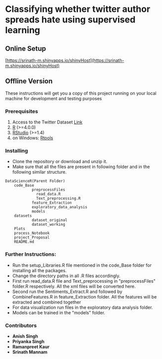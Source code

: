 # Classifying whether twitter author spreads hate using supervised learning

## Online Setup

[https://srinath-m.shinyapps.io/shinyHost](https://srinath-m.shinyapps.io/shinyHost)

## Offline Version
These instructions will get you a copy of this project running on your local machine for development and testing purposes

### Prerequisites

1. Access to the Twitter Dataset [Link](https://pan.webis.de/clef21/pan21-web/author-profiling.html)
2. [R](https://cran.rstudio.com/) (>=4.0.0)
3. [RStudio](https://www.rstudio.com/products/rstudio/download/) (>=1.4)
4. on Windows: [Rtools](https://cran.r-project.org/bin/windows/Rtools/)

### Installing

* Clone the repository or download and unzip it.    
* Make sure that all the files are present in following folder and in the following similar structure.  

```
DataScienceR(Parent Folder)
    code_Base  
            preprocessFiles
              read_data.R
              Text_preprocessing.R
            feature_Extraction
            exploratory_data_analysis
            models
    datasets  
            dataset_original
            dataset_working
    Plots
    process_Notebook
    project_Proposal
    README.md
```


### Further Instructions:
* Run the setup_Libraries.R file mentioned in the code_Base folder for installing all the packages.
* Change the directory paths in all .R files accordingly.
* First run read_data.R file and Text_preprocessing in "preprocessFiles" folder.R respectively. All the xml files will be converted here. 
* Second run the Sentiments_Extract.R and followed by CombineFeatures.R in feature_Extraction folder. All the features will be extracted and combined together
* For data visualization run files in the exploratory data analysis folder.
* Models can be trained in the "models" folder.

### Contributors
* **Anish Singh**
* **Priyanka Singh**
* **Ramanpreet Kaur**
* **Srinath Mannam**

